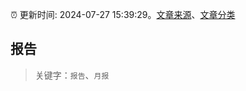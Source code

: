 :alarm_clock: 更新时间: 2024-07-27 15:39:29。[文章来源](/README.md)、[文章分类](/TAGS.md)

## 报告


> 关键字：`报告`、`月报`



